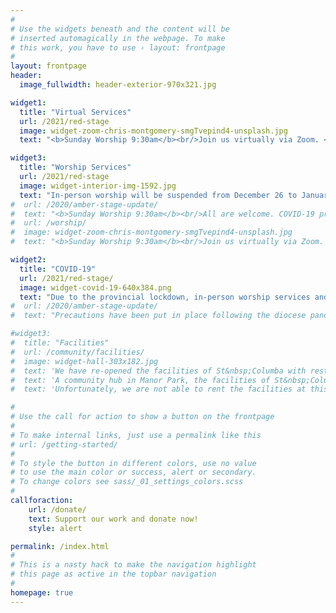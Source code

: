 ```yaml
---
#
# Use the widgets beneath and the content will be
# inserted automagically in the webpage. To make
# this work, you have to use › layout: frontpage
#
layout: frontpage
header:
  image_fullwidth: header-exterior-970x321.jpg

widget1:
  title: "Virtual Services"
  url: /2021/red-stage
  image: widget-zoom-chris-montgomery-smgTvepind4-unsplash.jpg
  text: "<b>Sunday Worship 9:30am</b><br/>Join us virtually via Zoom. <a href='mailto:webmaster@stcolumbaottawa.ca'>Contact us</a> to receive the invitation."

widget3:
  title: "Worship Services"
  url: /2021/red-stage
  image: widget-interior-img-1592.jpg
  text: "In-person worship will be suspended from December 26 to January 23."
#  url: /2020/amber-stage-update/
#  text: "<b>Sunday Worship 9:30am</b><br/>All are welcome. COVID-19 precautions are in place.<br/>In-person worship will be suspended from December 26 to January 23."
#  url: /worship/
#  image: widget-zoom-chris-montgomery-smgTvepind4-unsplash.jpg
#  text: "<b>Sunday Worship 9:30am</b><br/>Join us virtually via Zoom. <a href='/2020/sunday-school'>Children's Sunday School</a> is available at 1:30pm. Contact the <a href='mailto:webmaster@stcolumbaottawa.ca'>webmaster</a> to receive the invitation."

widget2:
  title: "COVID-19"
  url: /2021/red-stage/
  image: widget-covid-19-640x384.png
  text: "Due to the provincial lockdown, in-person worship services and facility rentals will be suspended from December 26 until January 23."
#  url: /2020/amber-stage-update/
#  text: "Precautions have been put in place following the diocese pandemic plan to ensure a safe worship space.<br/>Due to the provincial lockdown, in-person worship services will be suspended from December 26 until January 23."

#widget3:
#  title: "Facilities"
#  url: /community/facilities/
#  image: widget-hall-303x182.jpg
#  text: 'We have re-opened the facilities of St&nbsp;Columba with restrictions as per the COVID-19 pandemic plan.  If you have an event or meeting, contact us to see if one of the church halls may fit your needs.'
#  text: 'A community hub in Manor Park, the facilities of St&nbsp;Columba are used by various groups throughout the week, and on weekends by individuals for special occasions such as birthday or anniversary parties.  If you have an event or meeting, one of the church halls may be a perfect fit for your needs.'
#  text: 'Unfortunately, we are not able to rent the facilities at this time.  Please keep us in mind when provincial restrictions are lifted.'

#
# Use the call for action to show a button on the frontpage
#
# To make internal links, just use a permalink like this
# url: /getting-started/
#
# To style the button in different colors, use no value
# to use the main color or success, alert or secondary.
# To change colors see sass/_01_settings_colors.scss
#
callforaction:
    url: /donate/
    text: Support our work and donate now!
    style: alert

permalink: /index.html
#
# This is a nasty hack to make the navigation highlight
# this page as active in the topbar navigation
#
homepage: true
---
```


